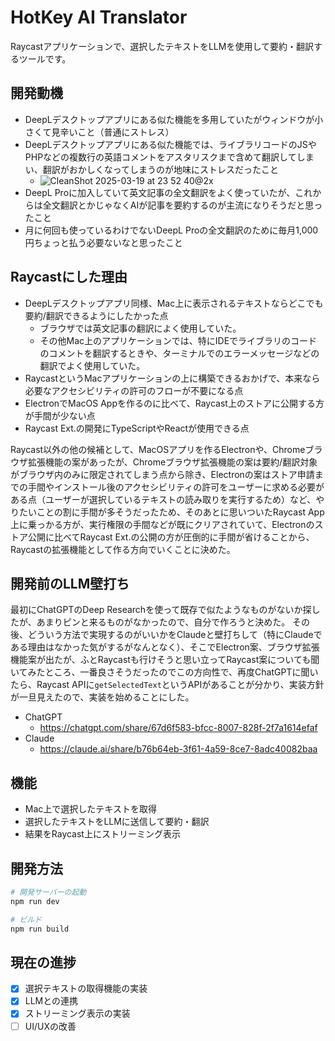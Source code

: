# HotKey AI Translator

Raycastアプリケーションで、選択したテキストをLLMを使用して要約・翻訳するツールです。

## 開発動機

- DeepLデスクトップアプリにある似た機能を多用していたがウィンドウが小さくて見辛いこと（普通にストレス）
- DeepLデスクトップアプリにある似た機能では、ライブラリコードのJSやPHPなどの複数行の英語コメントをアスタリスクまで含めて翻訳してしまい、翻訳がおかしくなってしまうのが地味にストレスだったこと
  - ![CleanShot 2025-03-19 at 23 52 40@2x](https://github.com/user-attachments/assets/91f13fe0-29b6-404a-8ce1-bf21160d931e)
- DeepL Proに加入していて英文記事の全文翻訳をよく使っていたが、これからは全文翻訳とかじゃなくAIが記事を要約するのが主流になりそうだと思ったこと
- 月に何回も使っているわけでないDeepL Proの全文翻訳のために毎月1,000円ちょっと払う必要ないなと思ったこと

## Raycastにした理由

- DeepLデスクトップアプリ同様、Mac上に表示されるテキストならどこでも要約/翻訳できるようにしたかった点
  - ブラウザでは英文記事の翻訳によく使用していた。
  - その他Mac上のアプリケーションでは、特にIDEでライブラリのコードのコメントを翻訳するときや、ターミナルでのエラーメッセージなどの翻訳でよく使用していた。
- RaycastというMacアプリケーションの上に構築できるおかげで、本来なら必要なアクセシビリティの許可のフローが不要になる点
- ElectronでMacOS Appを作るのに比べて、Raycast上のストアに公開する方が手間が少ない点
- Raycast Ext.の開発にTypeScriptやReactが使用できる点

Raycast以外の他の候補として、MacOSアプリを作るElectronや、Chromeブラウザ拡張機能の案があったが、Chromeブラウザ拡張機能の案は要約/翻訳対象がブラウザ内のみに限定されてしまう点から除き、Electronの案はストア申請までの手間やインストール後のアクセシビリティの許可をユーザーに求める必要がある点（ユーザーが選択しているテキストの読み取りを実行するため）など、やりたいことの割に手間が多そうだったため、そのあとに思いついたRaycast App上に乗っかる方が、実行権限の手間などが既にクリアされていて、Electronのストア公開に比べてRaycast Ext.の公開の方が圧倒的に手間が省けることから、Raycastの拡張機能として作る方向でいくことに決めた。

## 開発前のLLM壁打ち

最初にChatGPTのDeep Researchを使って既存で似たようなものがないか探したが、あまりピンと来るものがなかったので、自分で作ろうと決めた。
その後、どういう方法で実現するのがいいかをClaudeと壁打ちして（特にClaudeである理由はなかった気がするがなんとなく）、そこでElectron案、ブラウザ拡張機能案が出たが、ふとRaycastも行けそうと思い立ってRaycast案についても聞いてみたところ、一番良さそうだったのでこの方向性で、再度ChatGPTに聞いたら、Raycast APIに`getSelectedText`というAPIがあることが分かり、実装方針が一旦見えたので、実装を始めることにした。

- ChatGPT
  - https://chatgpt.com/share/67d6f583-bfcc-8007-828f-2f7a1614efaf
- Claude
  - https://claude.ai/share/b76b64eb-3f61-4a59-8ce7-8adc40082baa

## 機能

- Mac上で選択したテキストを取得
- 選択したテキストをLLMに送信して要約・翻訳
- 結果をRaycast上にストリーミング表示

## 開発方法

```bash
# 開発サーバーの起動
npm run dev

# ビルド
npm run build
```

## 現在の進捗

- [x] 選択テキストの取得機能の実装
- [x] LLMとの連携
- [x] ストリーミング表示の実装
- [ ] UI/UXの改善
